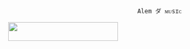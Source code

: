                                                            Alem ダ ᴍᴜsɪᴄ
                                                            
    
</h3>

<p align="center"><a href="https://dashboard.heroku.com/new?template=https://github.com/AdanaliMuhendis/FallenMusic"> <img src="https://img.shields.io/badge/Deploy%20On%20Heroku-black?style=for-the-badge&logo=heroku" width="220" height="38.45"/></a></p>

